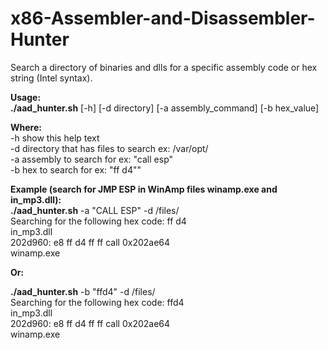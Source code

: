 # x86-Assembler-and-Disassembler-Hunter
Search a directory of binaries and dlls for a specific assembly code or hex string (Intel syntax).

__Usage:__\
__./aad_hunter.sh__ [-h] [-d directory] [-a assembly_command] [-b hex_value]

__Where:__\
    -h  show this help text\
    -d  directory that has files to search ex: /var/opt/\
    -a  assembly to search for ex: \"call esp\"\
    -b  hex to search for ex: \"ff d4\""

__Example (search for JMP ESP in WinAmp files winamp.exe and in_mp3.dll):__\
__./aad_hunter.sh__ -a "CALL ESP" -d /files/\
Searching for the following hex code:  ff d4\
in_mp3.dll\
 202d960:	e8 ff d4 ff ff       	call   0x202ae64\
winamp.exe

__Or:__

__./aad_hunter.sh__ -b "ffd4" -d /files/\
Searching for the following hex code:  ffd4\
in_mp3.dll\
 202d960:	e8 ff d4 ff ff       	call   0x202ae64\
winamp.exe
